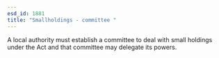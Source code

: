 ```yaml
---
esd_id: 1881
title: "Smallholdings - committee "
---
```


A local authority must establish a committee to deal with small holdings under the Act and that committee may delegate its powers.


